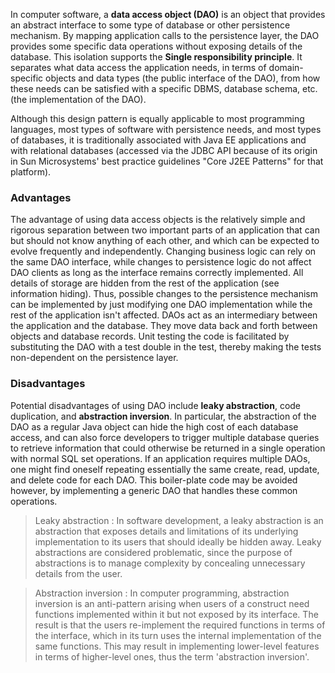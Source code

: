 In computer software, a __data access object (DAO)__ is an object that provides an abstract interface to some type of database or other persistence mechanism. By mapping application calls to the persistence layer, the DAO provides some specific data operations without exposing details of the database. This isolation supports the __Single responsibility principle__. It separates what data access the application needs, in terms of domain-specific objects and data types (the public interface of the DAO), from how these needs can be satisfied with a specific DBMS, database schema, etc. (the implementation of the DAO).

Although this design pattern is equally applicable to most programming languages, most types of software with persistence needs, and most types of databases, it is traditionally associated with Java EE applications and with relational databases (accessed via the JDBC API because of its origin in Sun Microsystems' best practice guidelines "Core J2EE Patterns" for that platform).

### Advantages

The advantage of using data access objects is the relatively simple and rigorous separation between two important parts of an application that can but should not know anything of each other, and which can be expected to evolve frequently and independently. Changing business logic can rely on the same DAO interface, while changes to persistence logic do not affect DAO clients as long as the interface remains correctly implemented. All details of storage are hidden from the rest of the application (see information hiding). Thus, possible changes to the persistence mechanism can be implemented by just modifying one DAO implementation while the rest of the application isn't affected. DAOs act as an intermediary between the application and the database. They move data back and forth between objects and database records. Unit testing the code is facilitated by substituting the DAO with a test double in the test, thereby making the tests non-dependent on the persistence layer.


### Disadvantages

Potential disadvantages of using DAO include __leaky abstraction__, code duplication, and __abstraction inversion__. In particular, the abstraction of the DAO as a regular Java object can hide the high cost of each database access, and can also force developers to trigger multiple database queries to retrieve information that could otherwise be returned in a single operation with normal SQL set operations. If an application requires multiple DAOs, one might find oneself repeating essentially the same create, read, update, and delete code for each DAO. This boiler-plate code may be avoided however, by implementing a generic DAO that handles these common operations.

> Leaky abstraction : In software development, a leaky abstraction is an abstraction that exposes details and limitations of its underlying implementation to its users that should ideally be hidden away. Leaky abstractions are considered problematic, since the purpose of abstractions is to manage complexity by concealing unnecessary details from the user.

> Abstraction inversion : In computer programming, abstraction inversion is an anti-pattern arising when users of a construct need functions implemented within it but not exposed by its interface. The result is that the users re-implement the required functions in terms of the interface, which in its turn uses the internal implementation of the same functions. This may result in implementing lower-level features in terms of higher-level ones, thus the term 'abstraction inversion'.






